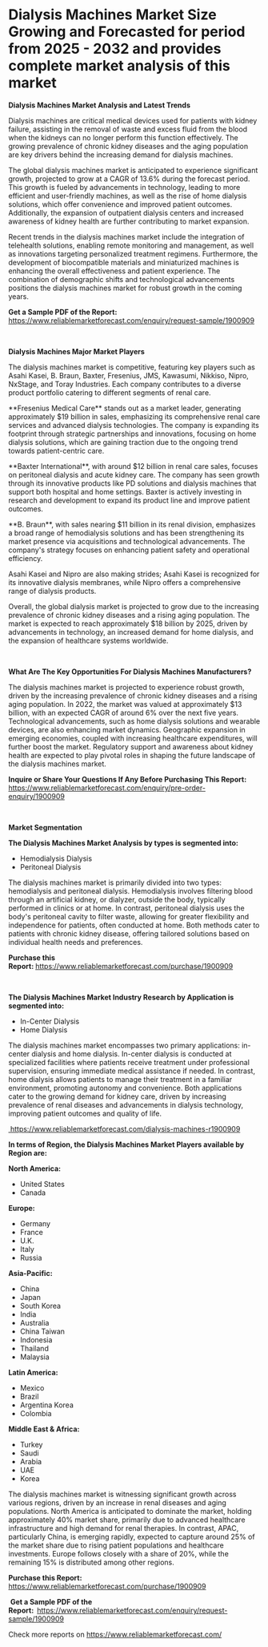 <p><h1>Dialysis Machines Market Size Growing and Forecasted for period from 2025 - 2032 and provides complete market analysis of this market</h1></p><p><strong>Dialysis Machines Market Analysis and Latest Trends</strong></p>
<p><p>Dialysis machines are critical medical devices used for patients with kidney failure, assisting in the removal of waste and excess fluid from the blood when the kidneys can no longer perform this function effectively. The growing prevalence of chronic kidney diseases and the aging population are key drivers behind the increasing demand for dialysis machines.</p><p>The global dialysis machines market is anticipated to experience significant growth, projected to grow at a CAGR of 13.6% during the forecast period. This growth is fueled by advancements in technology, leading to more efficient and user-friendly machines, as well as the rise of home dialysis solutions, which offer convenience and improved patient outcomes. Additionally, the expansion of outpatient dialysis centers and increased awareness of kidney health are further contributing to market expansion.</p><p>Recent trends in the dialysis machines market include the integration of telehealth solutions, enabling remote monitoring and management, as well as innovations targeting personalized treatment regimens. Furthermore, the development of biocompatible materials and miniaturized machines is enhancing the overall effectiveness and patient experience. The combination of demographic shifts and technological advancements positions the dialysis machines market for robust growth in the coming years.</p></p>
<p><strong>Get a Sample PDF of the Report:&nbsp;</strong> <a href="https://www.reliablemarketforecast.com/enquiry/request-sample/1900909?utm_campaign=2750&utm_medium=2&utm_source=Github&utm_content=ia&utm_term=04032025&utm_id=dialysis-machines">https://www.reliablemarketforecast.com/enquiry/request-sample/1900909</a></p>
<p>&nbsp;</p>
<p><strong>Dialysis Machines Major Market Players</strong></p>
<p><p>The dialysis machines market is competitive, featuring key players such as Asahi Kasei, B. Braun, Baxter, Fresenius, JMS, Kawasumi, Nikkiso, Nipro, NxStage, and Toray Industries. Each company contributes to a diverse product portfolio catering to different segments of renal care.</p><p>**Fresenius Medical Care** stands out as a market leader, generating approximately $19 billion in sales, emphasizing its comprehensive renal care services and advanced dialysis technologies. The company is expanding its footprint through strategic partnerships and innovations, focusing on home dialysis solutions, which are gaining traction due to the ongoing trend towards patient-centric care.</p><p>**Baxter International**, with around $12 billion in renal care sales, focuses on peritoneal dialysis and acute kidney care. The company has seen growth through its innovative products like PD solutions and dialysis machines that support both hospital and home settings. Baxter is actively investing in research and development to expand its product line and improve patient outcomes.</p><p>**B. Braun**, with sales nearing $11 billion in its renal division, emphasizes a broad range of hemodialysis solutions and has been strengthening its market presence via acquisitions and technological advancements. The company's strategy focuses on enhancing patient safety and operational efficiency.</p><p>Asahi Kasei and Nipro are also making strides; Asahi Kasei is recognized for its innovative dialysis membranes, while Nipro offers a comprehensive range of dialysis products.</p><p>Overall, the global dialysis market is projected to grow due to the increasing prevalence of chronic kidney diseases and a rising aging population. The market is expected to reach approximately $18 billion by 2025, driven by advancements in technology, an increased demand for home dialysis, and the expansion of healthcare systems worldwide.</p></p>
<p>&nbsp;</p>
<p><strong>What Are The Key Opportunities For Dialysis Machines Manufacturers?</strong></p>
<p><p>The dialysis machines market is projected to experience robust growth, driven by the increasing prevalence of chronic kidney diseases and a rising aging population. In 2022, the market was valued at approximately $13 billion, with an expected CAGR of around 6% over the next five years. Technological advancements, such as home dialysis solutions and wearable devices, are also enhancing market dynamics. Geographic expansion in emerging economies, coupled with increasing healthcare expenditures, will further boost the market. Regulatory support and awareness about kidney health are expected to play pivotal roles in shaping the future landscape of the dialysis machines market.</p></p>
<p><strong>Inquire or Share Your Questions If Any Before Purchasing This Report:</strong> <a href="https://www.reliablemarketforecast.com/enquiry/pre-order-enquiry/1900909?utm_campaign=2750&utm_medium=2&utm_source=Github&utm_content=ia&utm_term=04032025&utm_id=dialysis-machines">https://www.reliablemarketforecast.com/enquiry/pre-order-enquiry/1900909</a></p>
<p>&nbsp;</p>
<p><strong>Market Segmentation</strong></p>
<p><strong>The Dialysis Machines Market Analysis by types is segmented into:</strong></p>
<p><ul><li>Hemodialysis Dialysis</li><li>Peritoneal Dialysis</li></ul></p>
<p><p>The dialysis machines market is primarily divided into two types: hemodialysis and peritoneal dialysis. Hemodialysis involves filtering blood through an artificial kidney, or dialyzer, outside the body, typically performed in clinics or at home. In contrast, peritoneal dialysis uses the body's peritoneal cavity to filter waste, allowing for greater flexibility and independence for patients, often conducted at home. Both methods cater to patients with chronic kidney disease, offering tailored solutions based on individual health needs and preferences.</p></p>
<p><strong>Purchase this Report:&nbsp;</strong><a href="https://www.reliablemarketforecast.com/purchase/1900909?utm_campaign=2750&utm_medium=2&utm_source=Github&utm_content=ia&utm_term=04032025&utm_id=dialysis-machines">https://www.reliablemarketforecast.com/purchase/1900909</a></p>
<p>&nbsp;</p>
<p><strong>The Dialysis Machines Market Industry Research by Application is segmented into:</strong></p>
<p><ul><li>In-Center Dialysis</li><li>Home Dialysis</li></ul></p>
<p><p>The dialysis machines market encompasses two primary applications: in-center dialysis and home dialysis. In-center dialysis is conducted at specialized facilities where patients receive treatment under professional supervision, ensuring immediate medical assistance if needed. In contrast, home dialysis allows patients to manage their treatment in a familiar environment, promoting autonomy and convenience. Both applications cater to the growing demand for kidney care, driven by increasing prevalence of renal diseases and advancements in dialysis technology, improving patient outcomes and quality of life.</p></p>
<p><a href="https://www.reliablemarketforecast.com/dialysis-machines-r1900909?utm_campaign=2750&utm_medium=2&utm_source=Github&utm_content=ia&utm_term=04032025&utm_id=dialysis-machines">&nbsp;https://www.reliablemarketforecast.com/dialysis-machines-r1900909</a></p>
<p><strong>In terms of Region, the Dialysis Machines Market Players available by Region are:</strong></p>
<p>
    <p> <strong> North America: </strong>
        <ul>
            <li>United States</li>
            <li>Canada</li>
        </ul>
        </p> 
    <p> <strong> Europe: </strong>
        <ul>
            <li>Germany</li>
            <li>France</li>
            <li>U.K.</li>
            <li>Italy</li>
            <li>Russia</li>
        </ul>
        </p> 
    <p> <strong> Asia-Pacific: </strong>
        <ul>
            <li>China</li>
            <li>Japan</li>
            <li>South Korea</li>
            <li>India</li>
            <li>Australia</li>
            <li>China Taiwan</li>
            <li>Indonesia</li>
            <li>Thailand</li>
            <li>Malaysia</li>
        </ul>
        </p> 
    <p> <strong> Latin America: </strong>
        <ul>
            <li>Mexico</li>
            <li>Brazil</li>
            <li>Argentina Korea</li>
            <li>Colombia</li>
        </ul>
        </p> 
    <p> <strong> Middle East & Africa: </strong>
        <ul>
            <li>Turkey</li>
            <li>Saudi</li>
            <li>Arabia</li>
            <li>UAE</li>
            <li>Korea</li>
        </ul>
    </p>
    </p>
<p><p>The dialysis machines market is witnessing significant growth across various regions, driven by an increase in renal diseases and aging populations. North America is anticipated to dominate the market, holding approximately 40% market share, primarily due to advanced healthcare infrastructure and high demand for renal therapies. In contrast, APAC, particularly China, is emerging rapidly, expected to capture around 25% of the market share due to rising patient populations and healthcare investments. Europe follows closely with a share of 20%, while the remaining 15% is distributed among other regions.</p></p>
<p><strong>Purchase this Report: </strong><a href="https://www.reliablemarketforecast.com/purchase/1900909?utm_campaign=2750&utm_medium=2&utm_source=Github&utm_content=ia&utm_term=04032025&utm_id=dialysis-machines">https://www.reliablemarketforecast.com/purchase/1900909</a></p>
<p>&nbsp;<strong>Get a Sample PDF of the Report:&nbsp;&nbsp;</strong><a href="https://www.reliablemarketforecast.com/enquiry/request-sample/1900909?utm_campaign=2750&utm_medium=2&utm_source=Github&utm_content=ia&utm_term=04032025&utm_id=dialysis-machines">https://www.reliablemarketforecast.com/enquiry/request-sample/1900909</a></p>
<p><strong></strong></p>
<p>Check more reports on <a href="https://www.reliablemarketforecast.com/?utm_campaign=2750&utm_medium=2&utm_source=Github&utm_content=ia&utm_term=04032025&utm_id=dialysis-machines">https://www.reliablemarketforecast.com/</a></p>
